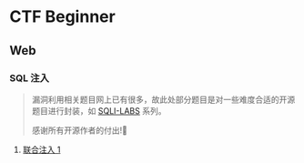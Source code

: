 # CTF Beginner

## Web

### SQL 注入

> 漏洞利用相关题目网上已有很多，故此处部分题目是对一些难度合适的开源题目进行封装，如 [SQLI-LABS](https://github.com/Audi-1/sqli-labs) 系列。
> 
> 感谢所有开源作者的付出!🫡

1. [联合注入 1](union1)
